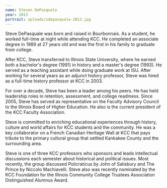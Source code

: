 ```yaml
---
name: Steven DePasquale
year: 2013
portrait: uploads/sdepasquale-2013.jpg
---
```


Steve DePasquale was born and raised in Bourbonnais. As a student, he worked full-time at night while attending KCC. He completed an associate degree in 1989 at 27 years old and was the first in his family to graduate from college.

After KCC, Steve transferred to Illinois State University, where he earned both a bachelor's degree (1991) in history and a master's degree (1993). He served as a teaching assistant while doing graduate work at ISU. After working for several years as an adjunct history professor, Steve was hired as a full-time history professor at KCC in 2003.

For over a decade, Steve has been a leader among his peers. He has held leadership roles in retention, assessment, and college readiness. Since 2005, Steve has served as representative on the Faculty Advisory Council to the Illinois Board of Higher Education. He also is the current president of the KCC Faculty Association.

Steve is committed to enriching educational experiences through history, culture and world affairs for KCC students and the community. He was a key collaborator on a French Canadian Heritage Wall at KCC that pays tribute to the primary cultural group that settled Kankakee County and the surrounding area.

Steve is one of three KCC professors who sponsors and leads intellectual discussions each semester about historical and political issues. Most recently, the group discussed Policraticus by John of Salisbury and The Prince by Niccolo Machiavelli. Steve also was recently nominated by the KCC Foundation for the Illinois Community College Trustees Association Distinguished Alumnus Award.
